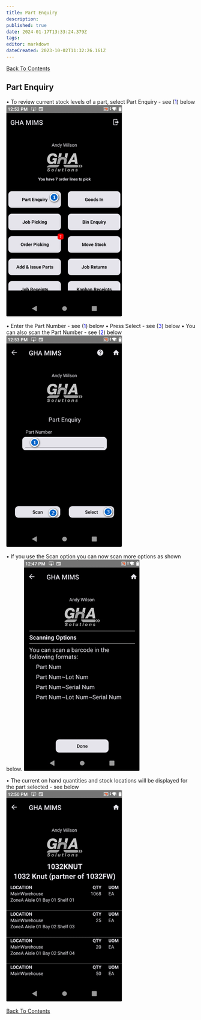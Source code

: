 ```yaml
---
title: Part Enquiry
description: 
published: true
date: 2024-01-17T13:33:24.379Z
tags: 
editor: markdown
dateCreated: 2023-10-02T11:32:26.161Z
---
```


[Back To Contents](./)

## Part Enquiry
 
•	To review current stock levels of a part, select Part Enquiry - see (<span style="color:blue">1</span>) below
![2023-12-15_125201_mims.png](/mimsassets/2023-12-15_125201_mims.png)

•	Enter the Part Number - see (<span style="color:blue">1</span>) below
•	Press Select - see (<span style="color:blue">3</span>) below
•	You can also scan the Part Number - see (<span style="color:blue">2</span>) below
![2023-12-15_125300_mims.png](/mimsassets/2023-12-15_125300_mims.png)

•	If you use the Scan option you can now scan more options as shown below.
![2023-12-15_124736_mims.png](/mimsassets/2023-12-15_124736_mims.png)

•	The current on hand quantities and stock locations will be displayed for the part selected - see below
![2023-12-15_125057_mims.png](/mimsassets/2023-12-15_125057_mims.png)

[Back To Contents](./)